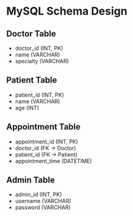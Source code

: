 # MySQL Schema Design

## Doctor Table

- doctor_id (INT, PK)
- name (VARCHAR)
- specialty (VARCHAR)

## Patient Table

- patient_id (INT, PK)
- name (VARCHAR)
- age (INT)

## Appointment Table

- appointment_id (INT, PK)
- doctor_id (FK → Doctor)
- patient_id (FK → Patient)
- appointment_time (DATETIME)

## Admin Table

- admin_id (INT, PK)
- username (VARCHAR)
- password (VARCHAR)
